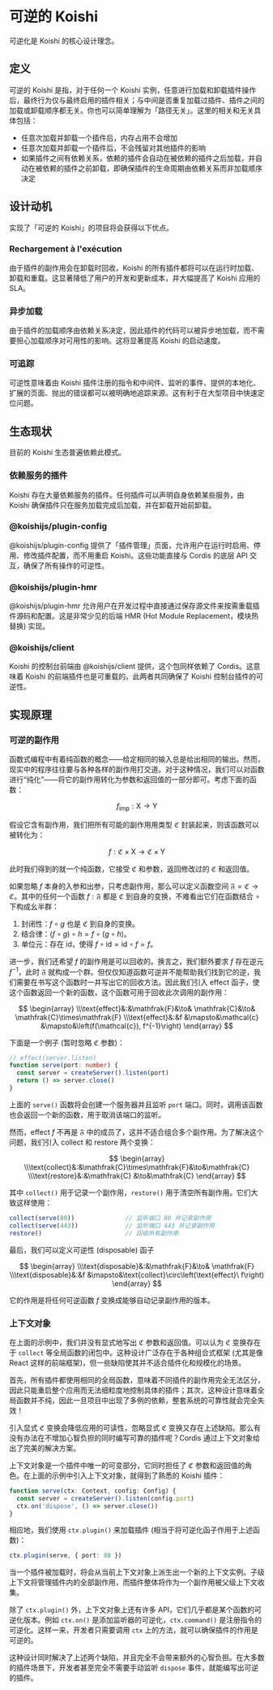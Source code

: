 # 可逆的 Koishi

可逆化是 Koishi 的核心设计理念。

## 定义

可逆的 Koishi 是指，对于任何一个 Koishi 实例，任意进行加载和卸载插件操作后，最终行为仅与最终启用的插件相关；与中间是否重复加载过插件、插件之间的加载或卸载顺序都无关。你也可以简单理解为「路径无关」。这里的相关和无关具体包括：

- 任意次加载并卸载一个插件后，内存占用不会增加
- 任意次加载并卸载一个插件后，不会残留对其他插件的影响
- 如果插件之间有依赖关系，依赖的插件会自动在被依赖的插件之后加载，并自动在被依赖的插件之前卸载，即确保插件的生命周期由依赖关系而非加载顺序决定

## 设计动机

实现了「可逆的 Koishi」的项目将会获得以下优点。

### Rechargement à l'exécution

由于插件的副作用会在卸载时回收，Koishi 的所有插件都将可以在运行时加载、卸载和重载。这显著降低了用户的开发和更新成本，并大幅提高了 Koishi 应用的 SLA。

### 异步加载

由于插件的加载顺序由依赖关系决定，因此插件的代码可以被异步地加载，而不需要担心加载顺序对可用性的影响。这将显著提高 Koishi 的启动速度。

### 可追踪

可逆性意味着由 Koishi 插件注册的指令和中间件、监听的事件、提供的本地化、扩展的页面、抛出的错误都可以被明确地追踪来源。这有利于在大型项目中快速定位问题。

## 生态现状

目前的 Koishi 生态普遍依赖此模式。

### 依赖服务的插件

Koishi 存在大量依赖服务的插件。任何插件可以声明自身依赖某些服务，由 Koishi 确保插件只在服务加载完成后加载，并在卸载开始前卸载。

### @koishijs/plugin-config

@koishijs/plugin-config 提供了「插件管理」页面，允许用户在运行时启用、停用、修改插件配置，而不用重启 Koishi。这些功能直接与 Cordis 的底层 API 交互，确保了所有操作的可逆性。

### @koishijs/plugin-hmr

@koishijs/plugin-hmr 允许用户在开发过程中直接通过保存源文件来按需重载插件源码和配置。这是非常少见的后端 HMR (Hot Module Replacement，模块热替换) 实现。

### @koishijs/client

Koishi 的控制台前端由 @koishijs/client 提供，这个包同样依赖了 Cordis。这意味着 Koishi 的前端插件也是可重载的。此两者共同确保了 Koishi 控制台插件的可逆性。

## 实现原理

### 可逆的副作用

函数式编程中有着纯函数的概念——给定相同的输入总是给出相同的输出。然而，现实中的程序往往要与各种各样的副作用打交道。对于这种情况，我们可以对函数进行“纯化”——将它的副作用转化为参数和返回值的一部分即可。考虑下面的函数：

$$ f_\text{imp}: \text{X}\to\text{Y} $$

假设它含有副作用，我们把所有可能的副作用用类型 $\mathfrak{C}$ 封装起来，则该函数可以被转化为：

$$ f: \mathfrak{C}\times\text{X}\to\mathfrak{C}\times\text{Y} $$

此时我们得到的就一个纯函数，它接受 $\mathfrak{C}$ 和参数，返回修改过的 $\mathfrak{C}$ 和返回值。

如果忽略 $f$ 本身的入参和出参，只考虑副作用，那么可以定义函数空间 $\mathfrak{F}=\mathfrak{C}\to\mathfrak{C}$。其中的任何一个函数 $f: \mathfrak{F}$ 都是 $\mathfrak{C}$ 到自身的变换，不难看出它们在函数结合 $\circ$ 下构成幺半群：

1. 封闭性：$f\circ g$ 也是 $\mathfrak{C}$ 到自身的变换。
2. 结合律：$(f\circ g)\circ h=f\circ (g\circ h)$。
3. 单位元：存在 $\text{id}$，使得 $f\circ\text{id}=\text{id}\circ f=f$。

进一步，我们还希望 $f$ 的副作用是可以回收的。换言之，我们额外要求 $f$ 存在逆元 $f^{-1}$，此时 $\mathfrak{F}$ 就构成一个群。但仅仅知道函数可逆并不能帮助我们找到它的逆，我们需要在书写这个函数时一并写出它的回收方法。因此我们引入 $\text{effect}$ 函子，使这个函数返回一个新的函数，这个函数可用于回收此次调用的副作用：

$$ \begin{array} \\\text{effect}&:&\mathfrak{F}&\to&    \mathfrak{C}&\to&    \mathfrak{C}\times\mathfrak{F} \\\text{effect}&:&f           &\mapsto&\mathcal{c} &\mapsto&\left(f(\mathcal{c}), f^{-1}\right) \end{array} $$

下面是一个例子 (暂时忽略 $\mathfrak{C}$ 参数)：

```ts
// effect(server.listen)
function serve(port: number) {
  const server = createServer().listen(port)
  return () => server.close()
}
```

上面的 `serve()` 函数将会创建一个服务器并且监听 `port` 端口。同时，调用该函数也会返回一个新的函数，用于取消该端口的监听。

然而，$\text{effect}\ f$ 不再是 $\mathfrak{F}$ 中的成员了，这并不适合组合多个副作用。为了解决这个问题，我们引入 $\text{collect}$ 和 $\text{restore}$ 两个变换：

$$ \begin{array} \\\text{collect}&:&\mathfrak{C}\times\mathfrak{F}&\to&\mathfrak{C} \\\text{restore}&:&\mathfrak{C}                  &\to&\mathfrak{C} \end{array} $$

其中 `collect()` 用于记录一个副作用，`restore()` 用于清空所有副作用。它们大致这样使用：

```ts
collect(serve(80))              // 监听端口 80 并记录副作用
collect(serve(443))             // 监听端口 443 并记录副作用
restore()                       // 回收所有副作用
```

最后，我们可以定义可逆性 (disposable) 函子

$$ \begin{array} \\\text{disposable}&:&\mathfrak{F}&\to&    \mathfrak{F} \\\text{disposable}&:&f           &\mapsto&\text{collect}\circ\left(\text{effect}\ f\right) \end{array} $$

它的作用是将任何可逆函数 $f$ 变换成能够自动记录副作用的版本。

### 上下文对象

在上面的示例中，我们并没有显式地写出 $\mathfrak{C}$ 参数和返回值。可以认为 $\mathfrak{C}$ 变换存在于 `collect` 等全局函数的闭包中。这种设计广泛存在于各种组合式框架 (尤其是像 React 这样的前端框架)，但一些缺陷使其并不适合插件化和规模化的场景。

首先，所有插件都使用相同的全局函数，意味着不同插件的副作用完全无法区分，因此只能重启整个应用而无法细粒度地控制具体的插件；其次，这种设计意味着全局函数并不纯，因此一旦项目中出现了多例的依赖，整套系统的可靠性就会完全失效！

引入显式 $\mathfrak{C}$ 变换会降低应用的可读性，忽略显式 $\mathfrak{C}$ 变换又存在上述缺陷。那么有没有办法在不增加心智负担的同时编写可靠的插件呢？Cordis 通过上下文对象给出了完美的解决方案。

上下文对象是一个插件中唯一的可变部分，它同时担任了 $\mathfrak{C}$ 参数和返回值的角色。在上面的示例中引入上下文对象，就得到了熟悉的 Koishi 插件：

```ts
function serve(ctx: Context, config: Config) {
  const server = createServer().listen(config.port)
  ctx.on('dispose', () => server.close())
}
```

相应地，我们使用 `ctx.plugin()` 来加载插件 (相当于将可逆化函子作用于上述函数)：

```ts
ctx.plugin(serve, { port: 80 })
```

当一个插件被加载时，将会从当前上下文对象上派生出一个新的上下文实例。子级上下文将管理插件内的全部副作用，而插件整体将作为一个副作用被父级上下文收集。

除了 `ctx.plugin()` 外，上下文对象上还有许多 API，它们几乎都是某个函数的可逆化版本。例如 `ctx.on()` 是添加监听器的可逆化，`ctx.command()` 是注册指令的可逆化。这样一来，开发者只需要调用 `ctx` 上的方法，就可以确保插件的作用是可逆的。

这种设计同时解决了上述两个缺陷，并且完全不会带来额外的心智负担。在大多数的插件场景下，开发者甚至完全不需要手动监听 `dispose` 事件，就能编写出可逆的插件。

